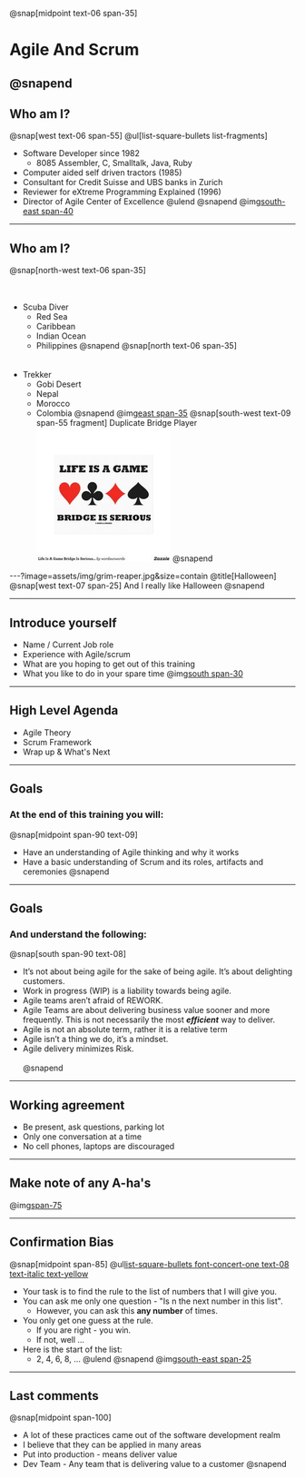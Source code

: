
@snap[midpoint text-06 span-35]
# Agile And Scrum
@snapend
---
## Who am I?
@snap[west text-06 span-55]
@ul[list-square-bullets list-fragments]
- Software Developer since 1982
  - 8085 Assembler, C, Smalltalk, Java, Ruby
- Computer aided self driven tractors (1985)
- Consultant for Credit Suisse and UBS banks in Zurich
- Reviewer for eXtreme Programming Explained (1996)
- Director of Agile Center of Excellence
@ulend
@snapend
@img[south-east span-40](assets/img/bio-greg-on-hill.jpg)

---
## Who am I?
@snap[north-west text-06 span-35]
<br><br><br>
- Scuba Diver
    - Red Sea
    - Caribbean
    - Indian Ocean
    - Philippines
@snapend
@snap[north text-06 span-35]
<br><br><br>
- Trekker
    - Gobi Desert
    - Nepal
    - Morocco
    - Colombia
@snapend
@img[east span-35](assets/img/bio-greg-on-hill.jpg)
@snap[south-west text-09 span-55 fragment]
Duplicate Bridge Player
![](assets/img/duplicate-bridge.jpg)
@snapend

---?image=assets/img/grim-reaper.jpg&size=contain
@title[Halloween]
@snap[west text-07 span-25]
And I really like Halloween
@snapend

---
## Introduce yourself
- Name / Current Job role
- Experience with Agile/scrum
- What are you hoping to get out of this training
- What you like to do in your spare time
@img[south span-30](assets/img/introduce-yourself.jpg)

---
## High Level Agenda
- Agile Theory
- Scrum Framework
- Wrap up & What's Next

---
## Goals
### At the end of this training you will:
@snap[midpoint span-90 text-09]
- Have an understanding of Agile thinking and why it works
- Have a basic understanding of Scrum and its roles, artifacts and ceremonies
@snapend

---
## Goals
### And understand the following:
@snap[south span-90 text-08]
- It’s not about being agile for the sake of being agile. It’s about delighting customers.
- Work in progress (WIP) is a liability towards being agile.
- Agile teams aren’t afraid of REWORK.
- Agile Teams are about delivering business value sooner and more frequently. This is not necessarily the most ***efficient*** way to deliver.
- Agile is not an absolute term, rather it is a relative term
- Agile isn’t a thing we do, it’s a mindset.
- Agile delivery minimizes Risk.
<br><br>
@snapend
---
## Working agreement
- Be present, ask questions, parking lot
- Only one conversation at a time
- No cell phones, laptops are discouraged

---
## Make note of any A-ha's
@img[span-75](assets/img/aha.png)

---
## Confirmation Bias
@snap[midpoint span-85]
@ul[list-square-bullets font-concert-one text-08 text-italic text-yellow](true)
- Your task is to find the rule to the list of numbers that I will give you.
- You can ask me only one question - "Is n the next number in this list".
  - However, you can ask this **any number** of times.
- You only get one guess at the rule.
  - If you are right - you win.
  - If not, well ...
- Here is the start of the list:
    - 2, 4, 6, 8, ...
@ulend
@snapend
@img[south-east span-25](assets/img/thinking-cap.jpg)

---
## Last comments
@snap[midpoint span-100]
- A lot of these practices came out of the software development realm
- I believe that they can be applied in many areas
- Put into production - means deliver value
- Dev Team - Any team that is delivering value to a customer
@snapend
